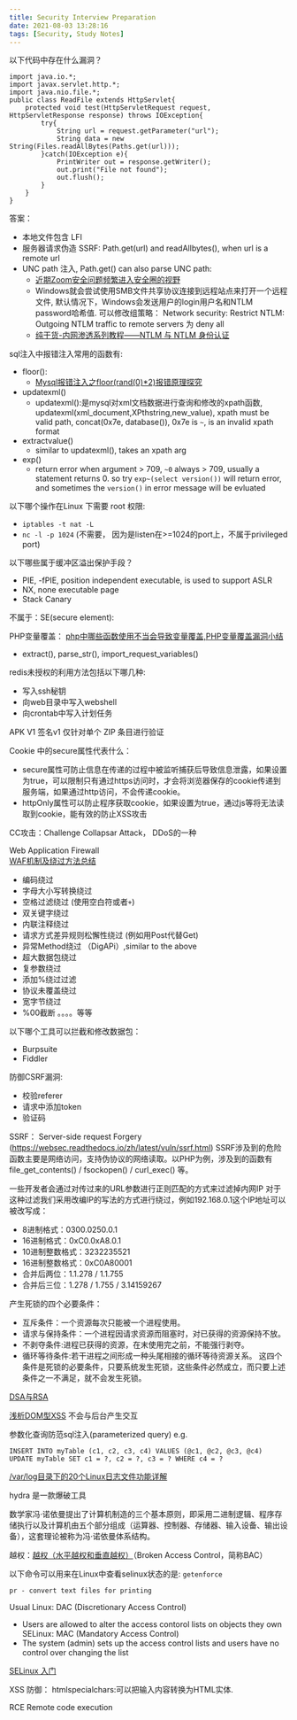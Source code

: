 ```yaml
---
title: Security Interview Preparation
date: 2021-08-03 13:28:16
tags: [Security, Study Notes]
---
```


以下代码中存在什么漏洞？

```
import java.io.*;
import javax.servlet.http.*;
import java.nio.file.*;
public class ReadFile extends HttpServlet{
    protected void test(HttpServletRequest request, HttpServletResponse response) throws IOException{
        try{
            String url = request.getParameter("url");
            String data = new String(Files.readAllBytes(Paths.get(url)));
        }catch(IOException e){
            PrintWriter out = response.getWriter();
            out.print("File not found");
            out.flush();
        }
    }
}
```
答案：
- 本地文件包含 LFI
- 服务器请求伪造 SSRF: Path.get(url) and readAllbytes(), when url is a remote url 
- UNC path 注入, Path.get() can also parse UNC path: 
    - [近期Zoom安全问题频繁进入安全圈的视野](https://www.4hou.com/posts/v9Om)
    - Windows就会尝试使用SMB文件共享协议连接到远程站点来打开一个远程文件, 默认情况下，Windows会发送用户的login用户名和NTLM password哈希值. 可以修改组策略： Network security: Restrict NTLM: Outgoing NTLM traffic to remote servers 为 deny all
    - [纯干货-内网渗透系列教程——NTLM 与 NTLM 身份认证](https://zhuanlan.zhihu.com/p/372961591)

sql注入中报错注入常用的函数有:
- floor():
    - [Mysql报错注入之floor(rand(0)*2)报错原理探究](https://www.freebuf.com/column/235496.html)
- updatexml()
    - updatexml():是mysql对xml文档数据进行查询和修改的xpath函数, updatexml(xml_document,XPthstring,new_value), xpath must be valid path, concat(0x7e, database()), 0x7e is `~`, is an invalid xpath format
- extractvalue()
    - similar to updatexml(), takes an xpath arg
- exp()
    - return error when argument > 709, `~0` always > 709, usually a statement returns 0. so try `exp~(select version())` will return error, and sometimes the `version()` in error message will be evluated

以下哪个操作在Linux 下需要 root 权限:
- `iptables -t nat -L` 
- `nc -l -p 1024` (不需要， 因为是listen在>=1024的port上，不属于privileged port)

以下哪些属于缓冲区溢出保护手段？
- PIE, -fPIE, position independent executable, is used to support ASLR
- NX, none executable page
- Stack Canary

不属于：SE(secure element):


PHP变量覆盖：
[php中哪些函数使用不当会导致变量覆盖,PHP变量覆盖漏洞小结](https://blog.csdn.net/weixin_34486302/article/details/115153306)
- extract(),  parse_str(), import_request_variables()

redis未授权的利用方法包括以下哪几种:
- 写入ssh秘钥
- 向web目录中写入webshell
- 向crontab中写入计划任务

APK V1 签名v1 仅针对单个 ZIP 条目进行验证

Cookie 中的secure属性代表什么：
- secure属性可防止信息在传递的过程中被监听捕获后导致信息泄露，如果设置为true，可以限制只有通过https访问时，才会将浏览器保存的cookie传递到服务端，如果通过http访问，不会传递cookie。
- httpOnly属性可以防止程序获取cookie，如果设置为true，通过js等将无法读取到cookie，能有效的防止XSS攻击


CC攻击：Challenge Collapsar Attack， DDoS的一种


Web Application Firewall  
[WAF机制及绕过方法总结](https://www.freebuf.com/articles/web/229982.html)
- 编码绕过
- 字母大小写转换绕过
- 空格过滤绕过 (使用空白符或者`+`)
- 双关键字绕过
- 内联注释绕过
- 请求方式差异规则松懈性绕过 (例如用Post代替Get)
- 异常Method绕过 （DigAPi）,similar to the above
- 超大数据包绕过
- 复参数绕过
- 添加%绕过过滤
- 协议未覆盖绕过
- 宽字节绕过
- %00截断
。。。。等等

以下哪个工具可以拦截和修改数据包：
- Burpsuite
- Fiddler

防御CSRF漏洞:
- 校验referer
- 请求中添加token
- 验证码 


SSRF： Server-side request Forgery (https://websec.readthedocs.io/zh/latest/vuln/ssrf.html)
SSRF涉及到的危险函数主要是网络访问，支持伪协议的网络读取。以PHP为例，涉及到的函数有 file_get_contents() / fsockopen() / curl_exec() 等。

一些开发者会通过对传过来的URL参数进行正则匹配的方式来过滤掉内网IP
对于这种过滤我们采用改编IP的写法的方式进行绕过，例如192.168.0.1这个IP地址可以被改写成：
- 8进制格式：0300.0250.0.1
- 16进制格式：0xC0.0xA8.0.1
- 10进制整数格式：3232235521
- 16进制整数格式：0xC0A80001
- 合并后两位：1.1.278 / 1.1.755
- 合并后三位：1.278 / 1.755 / 3.14159267


产生死锁的四个必要条件：
- 互斥条件：一个资源每次只能被一个进程使用。
- 请求与保持条件：一个进程因请求资源而阻塞时，对已获得的资源保持不放。
- 不剥夺条件:进程已获得的资源，在末使用完之前，不能强行剥夺。
- 循环等待条件:若干进程之间形成一种头尾相接的循环等待资源关系。
这四个条件是死锁的必要条件，只要系统发生死锁，这些条件必然成立，而只要上述条件之一不满足，就不会发生死锁。

[DSA与RSA](https://blog.csdn.net/qq_35180983/article/details/82665269)

[浅析DOM型XSS](https://www.mi1k7ea.com/2019/06/25/%E6%B5%85%E6%9E%90DOM%E5%9E%8BXSS/) 不会与后台产生交互

参数化查询防范sql注入(parameterized query)
e.g.
```
INSERT INTO myTable (c1, c2, c3, c4) VALUES (@c1, @c2, @c3, @c4)
UPDATE myTable SET c1 = ?, c2 = ?, c3 = ? WHERE c4 = ?
```

[/var/log目录下的20个Linux日志文件功能详解](https://www.huaweicloud.com/articles/833518860d4664d9e8d835c7195571ab.html)

hydra 是一款爆破工具


数学家冯·诺依曼提出了计算机制造的三个基本原则，即采用二进制逻辑、程序存储执行以及计算机由五个部分组成（运算器、控制器、存储器、输入设备、输出设备），这套理论被称为冯·诺依曼体系结构。

越权：[越权（水平越权和垂直越权）](https://www.jianshu.com/p/ec517c3df7cd)（Broken Access Control，简称BAC）

以下命令可以用来在Linux中查看selinux状态的是:
`getenforce` 

```
pr - convert text files for printing
```
Usual Linux: DAC (Discretionary Access Control)
- Users are allowed to alter the access contorol lists on objects they own
SELinux: MAC (Mandatory Access Control)
- The system (admin) sets up the access control lists and users have no control over changing the list

[SELinux 入门](https://zhuanlan.zhihu.com/p/30483108)

XSS 防御：
htmlspecialchars:可以把输入内容转换为HTML实体.

RCE Remote code execution




